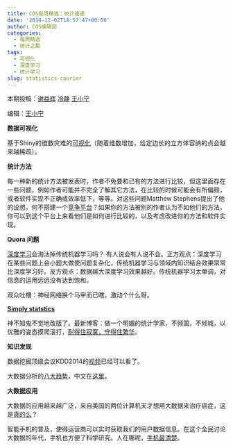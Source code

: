 ```yaml
---
title: COS每周精选：统计速递
date: '2014-11-02T18:57:47+00:00'
author: COS编辑部
categories:
  - 每周精选
  - 统计之都
tags:
  - 可视化
  - 深度学习
  - 统计学习
slug: statistics-courier
---
```


本期投稿：<a href="http://yihui.name/" target="_blank">谢益辉</a> <a href="http://www.weibo.com/p/1005051756465937/home?from=page_100505&mod=TAB&noscale_head=1#_0" target="_blank">冷静</a> [王小宁](http://weibo.com/wangxiaoningtongxue/profile?rightmod=1&wvr=6&mod=personinfo)

编辑：<a href="http://weibo.com/wangxiaoningtongxue/profile?rightmod=1&wvr=6&mod=personinfo" target="_blank">王小宁</a>

**数据可视化**

<p style="text-align: justify;">
  基于Shiny的维数灾难的<a href="http://simplystatistics.org/2014/10/24/an-interactive-visualization-to-teach-about-the-curse-of-dimensionality/" target="_blank">可视化</a>（随着维数增加，给定边长的立方体容纳的点会越来越稀疏）。
</p>

**统计方法**

每一种新的统计方法被发表时，作者不免要和已有的方法进行比较，但这里面存在一些问题，例如作者可能并不完全了解其它方法，在比较的时候可能会有所偏颇，或者软件实现不正确或效率低下，等等。对这些问题Matthew Stephens提出了他的设想，何不搭建一个<a href="http://randomdeviation.blogspot.com/2014/10/data-driven-discovery.html" target="_blank">竞争平台</a>？如果你的方法被别的作者认为不如他们的方法，你可以到这个平台上来看他们是如何进行比较的，以及考虑改进你的方法和软件实现。

<!--more-->

**Quora 问题**

<a href="http://www.quora.com/Will-deep-learning-make-other-Machine-Learning-algorithms-obsolete" target="_blank">深度学习</a>会淘汰掉传统机器学习吗？ 有人说会有人说不会。正方观点：深度学习在某些问题上会小题大做使问题复杂化，传统机器学习与领域内知识结合效果常常比深度学习好。反方观点：数据越大深度学习效果越好。传统机器学习太单调，对信息的运用远远没有达到饱和。

观众吐槽：神经网络换个马甲而已瞎，激动个什么呀。

<a href="http://simplystatistics.org/" target="_blank"><strong>Simply statstics</strong></a>

神不知鬼不觉地改版了。最新博客：做一个明媚的统计学家，不倾国，不倾城，以优雅的姿态摸爬滚打，<a href="http://simplystatistics.org/2014/10/28/why-i-support-statisticians-and-their-resistance-to-hype/" target="_blank">耐得住寂寞，守得住繁华</a>。

**知识发现**

数据挖掘顶级会议KDD2014的<a href="http://videolectures.net/kdd2014_newyork/" target="_blank">视频</a>已经可以看了。

大数据分析的<a href="http://www.computerworld.com/article/2690856/8-big-trends-in-big-data-analytics.html" target="_blank">八大趋势</a>，中文在<a href="http://www.36dsj.com/archives/15700" target="_blank">这里</a>。

**大数据应用**

大数据的应用越来越广泛，来自美国的两位计算机天才想用大数据来治疗癌症，这是<a href="http://www.fortunechina.com/business/c/2014-10/29/content_225089.htm" target="_blank">真的么</a>？

智能手机的普及，使得运营商可以实时获取我们的用户数据信息。在这个全民讨论大数据的年代，手机也方便了科学研究。人在哪呢，<a href="http://www.guokr.com/article/439392/" target="_blank">手机最清楚</a>。
